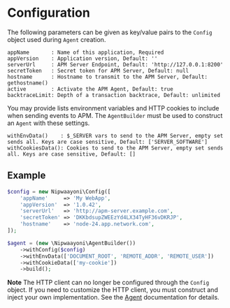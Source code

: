 # Configuration

The following parameters can be given as key/value pairs to the `Config` object used during `Agent` creation.

```
appName       : Name of this application, Required
appVersion    : Application version, Default: ''
serverUrl     : APM Server Endpoint, Default: 'http://127.0.0.1:8200'
secretToken   : Secret token for APM Server, Default: null
hostname      : Hostname to transmit to the APM Server, Default: gethostname()
active        : Activate the APM Agent, Default: true
backtraceLimit: Depth of a transaction backtrace, Default: unlimited
```

You may provide lists environment variables and HTTP cookies to include when sending events to APM. The `AgentBuilder` must be used to construct an `Agent` with these settings. 

```
withEnvData()    : $_SERVER vars to send to the APM Server, empty set sends all. Keys are case sensitive, Default: ['SERVER_SOFTWARE']
withCookiesData(): Cookies to send to the APM Server, empty set sends all. Keys are case sensitive, Default: []
```

## Example

```php
$config = new Nipwaayoni\Config([
    'appName'     => 'My WebApp',
    'appVersion'  => '1.0.42',
    'serverUrl'   => 'http://apm-server.example.com',
    'secretToken' => 'DKKbdsupZWEEzYd4LX34TyHF36vDKRJP',
    'hostname'    => 'node-24.app.network.com',
]);

$agent = (new \Nipwaayoni\AgentBuilder())
    ->withConfig($config)
    ->withEnvData(['DOCUMENT_ROOT', 'REMOTE_ADDR', 'REMOTE_USER'])
    ->withCookieData(['my-cookie'])
    ->build();
```

**Note** The HTTP client can no longer be configured through the `Config` object. If you need to customize the HTTP client, you must construct and inject your own implementation. See the [Agent](agent.md) documentation for details.